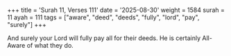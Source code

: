 +++
title = 'Surah 11, Verses 111'
date = '2025-08-30'
weight = 1584
surah = 11
ayah = 111
tags = ["aware", "deed", "deeds", "fully", "lord", "pay", "surely"]
+++

And surely your Lord will fully pay all for their deeds. He is certainly All-Aware of what they do.